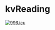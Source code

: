 # kvReading

<a href="https://996.icu"><img src="https://img.shields.io/badge/link-996.icu-red.svg" alt="996.icu" /></a>
